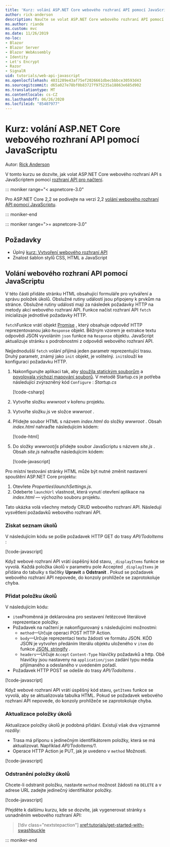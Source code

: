```yaml
---
title: 'Kurz: volání ASP.NET Core webového rozhraní API pomocí JavaScriptu'
author: rick-anderson
description: Naučte se volat ASP.NET Core webového rozhraní API pomocí JavaScriptu.
ms.author: riande
ms.custom: mvc
ms.date: 11/26/2019
no-loc:
- Blazor
- Blazor Server
- Blazor WebAssembly
- Identity
- Let's Encrypt
- Razor
- SignalR
uid: tutorials/web-api-javascript
ms.openlocfilehash: 4031289e43af75ef2026661dbecbbbce30593d43
ms.sourcegitcommit: d65a027e78bf0b83727f975235a18863e685d902
ms.translationtype: MT
ms.contentlocale: cs-CZ
ms.lasthandoff: 06/26/2020
ms.locfileid: "85407977"
---
```

# <a name="tutorial-call-an-aspnet-core-web-api-with-javascript"></a>Kurz: volání ASP.NET Core webového rozhraní API pomocí JavaScriptu

Autor: [Rick Anderson](https://twitter.com/RickAndMSFT)

V tomto kurzu se dozvíte, jak volat ASP.NET Core webového rozhraní API s JavaScriptem pomocí [rozhraní API pro načtení](https://developer.mozilla.org/docs/Web/API/Fetch_API).

::: moniker range="< aspnetcore-3.0"

Pro ASP.NET Core 2,2 se podívejte na verzi 2,2 [volání webového rozhraní API pomocí JavaScriptu](xref:tutorials/first-web-api#call-the-web-api-with-javascript).

::: moniker-end

::: moniker range=">= aspnetcore-3.0"

## <a name="prerequisites"></a>Požadavky

* Úplný [kurz: Vytvoření webového rozhraní API](xref:tutorials/first-web-api)
* Znalost šablon stylů CSS, HTML a JavaScript

## <a name="call-the-web-api-with-javascript"></a>Volání webového rozhraní API pomocí JavaScriptu

V této části přidáte stránku HTML obsahující formuláře pro vytváření a správu položek úkolů. Obslužné rutiny událostí jsou připojeny k prvkům na stránce. Obslužné rutiny událostí mají za následek požadavky HTTP na metody akcí webového rozhraní API. Funkce načíst rozhraní API `fetch` inicializuje jednotlivé požadavky HTTP.

`fetch`Funkce vrátí objekt [Promise](https://developer.mozilla.org/docs/Web/JavaScript/Reference/Global_Objects/Promise) , který obsahuje odpověď HTTP reprezentovanou jako `Response` objekt. Běžným vzorem je extrakce textu odpovědi JSON vyvoláním `json` funkce na `Response` objektu. JavaScript aktualizuje stránku s podrobnostmi z odpovědi webového rozhraní API.

Nejjednodušší `fetch` volání přijímá jeden parametr reprezentující trasu. Druhý parametr, známý jako `init` objekt, je volitelný. `init`slouží ke konfiguraci požadavku HTTP.

1. Nakonfigurujte aplikaci tak, aby [sloužila statickým souborům](/dotnet/api/microsoft.aspnetcore.builder.staticfileextensions.usestaticfiles#Microsoft_AspNetCore_Builder_StaticFileExtensions_UseStaticFiles_Microsoft_AspNetCore_Builder_IApplicationBuilder_) a [povolovala výchozí mapování souborů](/dotnet/api/microsoft.aspnetcore.builder.defaultfilesextensions.usedefaultfiles#Microsoft_AspNetCore_Builder_DefaultFilesExtensions_UseDefaultFiles_Microsoft_AspNetCore_Builder_IApplicationBuilder_). V metodě Startup.cs je potřeba následující zvýrazněný kód `Configure` : *Startup.cs*

    [!code-csharp[](first-web-api/samples/3.0/TodoApi/StartupJavaScript.cs?highlight=8-9&name=snippet_configure)]

1. Vytvořte složku *wwwroot* v kořenu projektu.

1. Vytvořte složku *js* ve složce *wwwroot* .

1. Přidejte soubor HTML s názvem *index.html* do složky *wwwroot* . Obsah *index.html* nahraďte následujícím kódem:

    [!code-html[](first-web-api/samples/3.0/TodoApi/wwwroot/index.html)]

1. Do složky *wwwroot/js* přidejte soubor JavaScriptu s názvem *site.js* . Obsah *site.js* nahraďte následujícím kódem:

    [!code-javascript[](first-web-api/samples/3.0/TodoApi/wwwroot/js/site.js?name=snippet_SiteJs)]

Pro místní testování stránky HTML může být nutné změnit nastavení spouštění ASP.NET Core projektu:

1. Otevřete *Properties\launchSettings.js*.
1. Odeberte `launchUrl` vlastnost, která vynutí otevření aplikace na *index.html* &mdash; výchozího souboru projektu.

Tato ukázka volá všechny metody CRUD webového rozhraní API. Následují vysvětlení požadavků webového rozhraní API.

### <a name="get-a-list-of-to-do-items"></a>Získat seznam úkolů

V následujícím kódu se pošle požadavek HTTP GET do trasy *API/TodoItems* :

[!code-javascript[](first-web-api/samples/3.0/TodoApi/wwwroot/js/site.js?name=snippet_GetItems)]

Když webové rozhraní API vrátí úspěšný kód stavu, `_displayItems` funkce se vyvolá. Každá položka úkolů v parametru pole Accepted `_displayItems` je přidána do tabulky s tlačítky **Upravit** a **Odstranit** . Pokud se požadavek webového rozhraní API nepovede, do konzoly prohlížeče se zaprotokoluje chyba.

### <a name="add-a-to-do-item"></a>Přidat položku úkolů

V následujícím kódu:

* `item`Proměnná je deklarována pro sestavení řetězcové literálové reprezentace položky.
* Požadavek na načtení je nakonfigurovaný s následujícími možnostmi:
  * `method`&mdash;Určuje operaci POST HTTP Action.
  * `body`&mdash;Určuje reprezentaci textu žádosti ve formátu JSON. KÓD JSON je vytvořen předáním literálu objektu uloženého v `item` do funkce [JSON. stringify](https://developer.mozilla.org/docs/Web/JavaScript/Reference/Global_Objects/JSON/stringify) .
  * `headers`&mdash;Určuje `Accept` `Content-Type` hlavičky požadavků a http. Obě hlavičky jsou nastaveny na `application/json` zadání typu média přijímaného a odeslaného v uvedeném pořadí.
* Požadavek HTTP POST se odešle do trasy *API/TodoItems* .

[!code-javascript[](first-web-api/samples/3.0/TodoApi/wwwroot/js/site.js?name=snippet_AddItem)]

Když webové rozhraní API vrátí úspěšný kód stavu, `getItems` funkce se vyvolá, aby se aktualizovala tabulka HTML. Pokud se požadavek webového rozhraní API nepovede, do konzoly prohlížeče se zaprotokoluje chyba.

### <a name="update-a-to-do-item"></a>Aktualizace položky úkolů

Aktualizace položky úkolů je podobná přidání. Existují však dva významné rozdíly:

* Trasa má příponu s jedinečným identifikátorem položky, která se má aktualizovat. Například *API/TodoItems/1*.
* Operace HTTP Action je PUT, jak je uvedeno v `method` Možnosti.

[!code-javascript[](first-web-api/samples/3.0/TodoApi/wwwroot/js/site.js?name=snippet_UpdateItem)]

### <a name="delete-a-to-do-item"></a>Odstranění položky úkolů

Chcete-li odstranit položku, nastavte `method` možnost žádosti na `DELETE` a v adrese URL zadejte jedinečný identifikátor položky.

[!code-javascript[](first-web-api/samples/3.0/TodoApi/wwwroot/js/site.js?name=snippet_DeleteItem)]

Přejděte k dalšímu kurzu, kde se dozvíte, jak vygenerovat stránky s usnadněním webového rozhraní API:

> [!div class="nextstepaction"]
> <xref:tutorials/get-started-with-swashbuckle>

::: moniker-end

